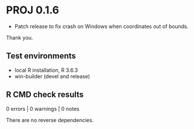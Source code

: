 # PROJ 0.1.6

* Patch release to fix crash on Windows when coordinates out of bounds.   

Thank you. 


## Test environments

* local R installation, R 3.6.3
* win-builder (devel and release)

## R CMD check results

0 errors | 0 warnings | 0 notes

There are no reverse dependencies. 
